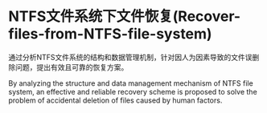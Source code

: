 # NTFS文件系统下文件恢复(Recover-files-from-NTFS-file-system)
通过分析NTFS文件系统的结构和数据管理机制，针对因人为因素导致的文件误删除问题，提出有效且可靠的恢复方案。

By analyzing the structure and data management mechanism of NTFS file system, an effective and reliable recovery scheme is proposed to solve the problem of accidental deletion of files caused by human factors.
